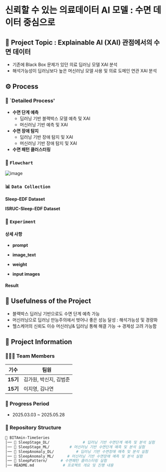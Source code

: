 # 신뢰할 수 있는 의료데이터 AI 모델 : 수면 데이터 중심으로

## 🌟 Project Topic : Explainable AI (XAI) 관점에서의 수면 데이터 

- 기존에 Black Box 문제가 있던 의료 딥러닝 모델 XAI 분석
- 해석가능성이 딥러닝보다 높은 머신러닝 모델 사용 및 의료 도메인 연관 XAI 분석

## ⚙️ **Process**

### 🧩 `Detailed Process'
- **수면 단계 예측**
    - 딥러닝 기반 블랙박스 모델 예측 및 XAI
    - 머신러닝 기반 예측 및 XAI
- **수면 장애 탐지**
    - 딥러닝 기반 장애 탐지 및 XAI
    - 머신러닝 기반 장애 탐지 및 XAI
- **수면 패턴 클러스터링**


### 🧩 `Flowchart`

![image](https://github.com/user-attachments/assets/2ab21a7d-fb10-460c-a7d1-e5d734b279e2)

### 📊 `Data Collection`
**Sleep-EDF Dataset**

**ISRUC-Sleep-EDF Dataset**

### 🧪 `Experiment`


#### 상세 사항
- **prompt** 

- **image_text** 

- **weight** 

- **input images**  


#### **Result**


## 🎯 **Usefulness of the Project**
- 블랙박스 딥러닝 기반으로도 수면 단계 예측 가능
- 머신러닝으로 딥러닝 만능주의에서 벗어나 좋은 성능 달성 : 해석가능성 및 경량화
- 헬스케어의 신뢰도 이슈 머신러닝& 딥러닝 통해 해결 가능 → 경제성 고려 가능함

## 📂 **Project Information**

### **🧑‍🤝‍🧑 Team Members**

| 기수  | 팀원 |
|------|------|
| **15기** | 김가원, 박신지, 김범준|
| **15기** | 이지영, 김나연 |



### **📅 Progress Period**

- 2025.03.03 ~ 2025.05.28

 


### **📌 Repository Structure**  
```bash
📂 BITAmin-TimeSeries
│── 📂 SleepStage_DL/               # 딥러닝 기반 수면단계 예측 및 분석 실험
│── 📂 SleepStage_ML/         # 머신러닝 기반 수면단계 예측 및 분석 실험
│── 📂 SleepAnomaly_DL/          # 딥러닝 기반 수면장애 예측 및 분석 실험
│── 📂 SleepAnomaly_ML/      # 머신러닝 기반 수면장애 예측 및 분석 실험
│── 📂 SleepPattern/      # 수면패턴 클러스터링 실험
│── README.md             # 프로젝트 개요 및 진행 내용
